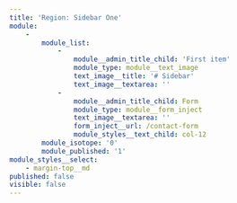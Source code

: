 ```yaml
---
title: 'Region: Sidebar One'
module:
    -
        module_list:
            -
                module__admin_title_child: 'First item'
                module_type: module__text_image
                text_image__title: '# Sidebar'
                text_image__textarea: ''
            -
                module__admin_title_child: Form
                module_type: module__form_inject
                text_image__textarea: ''
                form_inject__url: /contact-form
                module_styles__text_child: col-12
        module_isotope: '0'
        module_published: '1'
module_styles__select:
    - margin-top__md
published: false
visible: false
---
```


